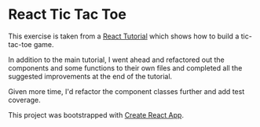 # React Tic Tac Toe

This exercise is taken from a [React Tutorial](https://reactjs.org/tutorial/tutorial.html) which shows how to build a tic-tac-toe game.

In addition to the main tutorial, I went ahead and refactored out the components and some functions to their own files and completed all the suggested improvements at the end of the tutorial.

Given more time, I'd refactor the component classes further and add test coverage.

This project was bootstrapped with [Create React App](https://github.com/facebook/create-react-app).
